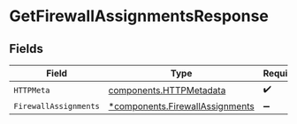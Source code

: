 # GetFirewallAssignmentsResponse


## Fields

| Field                                                                             | Type                                                                              | Required                                                                          | Description                                                                       |
| --------------------------------------------------------------------------------- | --------------------------------------------------------------------------------- | --------------------------------------------------------------------------------- | --------------------------------------------------------------------------------- |
| `HTTPMeta`                                                                        | [components.HTTPMetadata](../../models/components/httpmetadata.md)                | :heavy_check_mark:                                                                | N/A                                                                               |
| `FirewallAssignments`                                                             | [*components.FirewallAssignments](../../models/components/firewallassignments.md) | :heavy_minus_sign:                                                                | Success                                                                           |